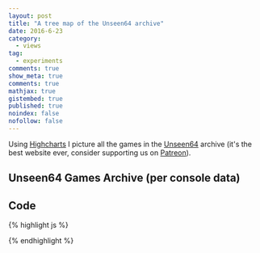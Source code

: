 ```yaml
---
layout: post
title: "A tree map of the Unseen64 archive"
date: 2016-6-23
category: 
  - views
tag:
  - experiments
comments: true
show_meta: true
comments: true
mathjax: true
gistembed: true
published: true
noindex: false
nofollow: false
---
```


Using [Highcharts](http://www.highcharts.com/) I picture all the games in the [Unseen64](https://www.unseen64.net) archive (it's the best website ever, consider supporting us on [Patreon](https://www.patreon.com/unseen64?ty=h)).

<!--more-->

## Unseen64 Games Archive (per console data)

<script src="https://code.jquery.com/jquery-1.9.1.js"></script>

<script src="https://code.highcharts.com/highcharts.js"></script>

<script src="https://code.highcharts.com/modules/treemap.js"></script>

<div id="container" style="min-width: 300px; max-width: 700px; margin: 0 auto">
</div>
        
<script type="text/javascript">

    $('#container').highcharts({
        series: [{
            type: "treemap",
            layoutAlgorithm: 'stripes',
            alternateStartingDirection: true,
            levels: [{
                level: 1,
                layoutAlgorithm: 'sliceAndDice',
                dataLabels: {
                    enabled: true,
                    align: 'left',
                    verticalAlign: 'top',
                    style: {
                        fontSize: '15px',
                        fontWeight: 'bold'
                    }
                }
            }],
            data: [{
                id: 'MS',
                name: 'Microsoft',
                color: "#107c10"
            }, {
                id: 'N',
                name: 'Nintendo',
                color: "#D20014"
            }, {
                id: 'S',
                name: 'Sony',
                color: '#000000'
            }, {
                id: 'SG',
                name: 'Sega',
                color: '#17569b'
            }, {
                id: 'O',
                name: 'Others',
                color: '#BECCD1'
            }, {
                name: 'Xbox',
                parent: 'MS',
                value: 307
            }, {
                name: 'Xbox One',
                parent: 'MS',
                value: 296
            }, {
                name: 'DS',
                parent: 'N',
                value: 78
            }, {
                name: 'Game Boy',
                parent: 'N',
                value: 53
            }, {
                name: 'Game Boy Advance',
                parent: 'N',
                value: 94
            }, {
                name: 'GameCube',
                parent: 'N',
                value: 142
            }, {
                name: 'NES/Famicom',
                parent: 'N',
                value: 101
            }, {
                name: 'Nintendo 3DS',
                parent: 'N',
                value: 9
            }, {
                name: 'Nintendo 64 & 64DD',
                parent: 'N',
                value: 158
            }, {
                name: 'SNES',
                parent: 'N',
                value: 144
            }, {
                name: 'Virtual Boy',
                parent: 'N',
                value: 11
            }, {
                name: 'Wii',
                parent: 'N',
                value: 101
            }, {
                name: 'WiiU',
                parent: 'N',
                value: 3
            }, {
                name: 'Others',
                parent: 'O',
                value: 480
            }, {
                name: '32X / Mega CD',
                parent: 'SG',
                value: 45
            }, {
                name: 'Dreamcast',
                parent: 'SG',
                value: 91
            }, {
                name: 'Game Gear',
                parent: 'SG',
                value: 13
            }, {
                name: 'Master System',
                parent: 'SG',
                value: 9
            }, {
                name: 'Mega Drive / Genesis',
                parent: 'SG',
                value: 92
            }, {
                name: 'Saturn',
                parent: 'SG',
                value: 87
            }, {
                name: 'Playstation',
                parent: 'S',
                value: 242
            }, {
                name: 'Playstation 2 (PS2)',
                parent: 'S',
                value: 372
            }, {
                name: 'Playstation 3 (PS3)',
                parent: 'S',
                value: 239
            }, {
                name: 'PSP',
                parent: 'S',
                value: 48
            }, {
                name: 'PS Vita',
                parent: 'S',
                value: 1
            }]
        }],
        title: {
            text: 'Unseen64 Games Archive'
        }
    });

</script>

## Code

{% highlight js %}

<script src="https://code.jquery.com/jquery-1.9.1.js"></script>

<script src="https://code.highcharts.com/highcharts.js"></script>

<script src="https://code.highcharts.com/modules/treemap.js"></script>

<div id="container" style="min-width: 300px; max-width: 700px; margin: 0 auto">
</div>

<script type="text/javascript">

    $('#container').highcharts({
        series: [{
            type: "treemap",
            layoutAlgorithm: 'stripes',
            alternateStartingDirection: true,
            levels: [{
                level: 1,
                layoutAlgorithm: 'sliceAndDice',
                dataLabels: {
                    enabled: true,
                    align: 'left',
                    verticalAlign: 'top',
                    style: {
                        fontSize: '15px',
                        fontWeight: 'bold'
                    }
                }
            }],
            data: [{
                id: 'MS',
                name: 'Microsoft',
                color: "#107c10"
            }, {
                id: 'N',
                name: 'Nintendo',
                color: "#D20014"
            }, {
                id: 'S',
                name: 'Sony',
                color: '#000000'
            }, {
                id: 'SG',
                name: 'Sega',
                color: '#17569b'
            }, {
                id: 'O',
                name: 'Others',
                color: '#BECCD1'
            }, {
                name: 'Xbox',
                parent: 'MS',
                value: 307
            }, {
                name: 'Xbox One',
                parent: 'MS',
                value: 296
            }, {
                name: 'DS',
                parent: 'N',
                value: 78
            }, {
                name: 'Game Boy',
                parent: 'N',
                value: 53
            }, {
                name: 'Game Boy Advance',
                parent: 'N',
                value: 94
            }, {
                name: 'GameCube',
                parent: 'N',
                value: 142
            }, {
                name: 'NES/Famicom',
                parent: 'N',
                value: 101
            }, {
                name: 'Nintendo 3DS',
                parent: 'N',
                value: 9
            }, {
                name: 'Nintendo 64 & 64DD',
                parent: 'N',
                value: 158
            }, {
                name: 'SNES',
                parent: 'N',
                value: 144
            }, {
                name: 'Virtual Boy',
                parent: 'N',
                value: 11
            }, {
                name: 'Wii',
                parent: 'N',
                value: 101
            }, {
                name: 'WiiU',
                parent: 'N',
                value: 3
            }, {
                name: 'Others',
                parent: 'O',
                value: 480
            }, {
                name: '32X / Mega CD',
                parent: 'SG',
                value: 45
            }, {
                name: 'Dreamcast',
                parent: 'SG',
                value: 91
            }, {
                name: 'Game Gear',
                parent: 'SG',
                value: 13
            }, {
                name: 'Master System',
                parent: 'SG',
                value: 9
            }, {
                name: 'Mega Drive / Genesis',
                parent: 'SG',
                value: 92
            }, {
                name: 'Saturn',
                parent: 'SG',
                value: 87
            }, {
                name: 'Playstation',
                parent: 'S',
                value: 242
            }, {
                name: 'Playstation 2 (PS2)',
                parent: 'S',
                value: 372
            }, {
                name: 'Playstation 3 (PS3)',
                parent: 'S',
                value: 239
            }, {
                name: 'PSP',
                parent: 'S',
                value: 48
            }, {
                name: 'PS Vita',
                parent: 'S',
                value: 1
            }]
        }],
        title: {
            text: 'Unseen64 Games Archive'
        }
    });

</script>

{% endhighlight %}







